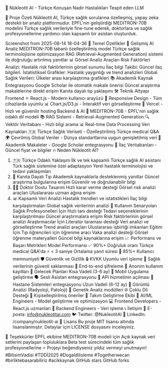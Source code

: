 🧬 Nükleotit AI - Türkçe Konuşan Nadir Hastalıkları Tespit eden LLM


🌟 Proje Özeti
Nükleotit AI, Türkçe sağlık sorularına özelleşmiş, yapay zeka destekli bir analiz platformudur. EPFL'nin geliştirdiği MEDITRON-70B modelini Türkçe sağlık verileriyle fine-tune ederek, doktorlara ve sağlık profesyonellerine yardımcı olan kapsamlı bir asistan oluşturduk.

Screenshot from 2025-08-14 18-04-36
🎯 Temel Özellikler
🤖 Gelişmiş AI Analiz
MEDITRON-70B tabanlı özelleştirilmiş model
Türkçe sağlık terminolojisine optimizasyon
RAG (Retrieval-Augmented Generation) sistemi ile doğruluğu artırılmış yanıtlar
📊 Görsel Analiz Araçları
Risk Faktörleri Analizi: Hastalık risk faktörlerinin görsel sunumu
İlaç bilgi Takibi: Güncel ilaç bilgileri.
İstatistiksel Grafikler: Hastalık yaygınlığı ve trend analizleri
Global Sağlık Verileri: Ülkeler arası karşılaştırma grafikleri
📚 Akademik Kaynak Entegrasyonu
Google Scholar ile otomatik makale önerisi
Güncel araştırma makalelerine direkt erişim
Kanıta dayalı tıp yaklaşımı
🛠️ Teknik Altyapı
Frontend
⚛️ React.js - Modern kullanıcı arayüzü
🎨 Responsive Design - Tüm cihazlarda uyumlu
📊 Chart.js/D3.js - İnteraktif veri görselleştirme
🚀 Vercel - Hızlı ve güvenilir hosting
Backend & AI
🧠 MEDITRON-70B - EPFL'nin sağlık odaklı dil modeli
📚 RAG Sistemi - Retrieval-Augmented Generation
🔍 Vektör Veritabanı - Hızlı bilgi arama
📊 Real-time Data Processing
Veri Kaynakları
🇹🇷 Türkçe Sağlık Veriseti - Özelleştirilmiş Türkçe medical Q&A
🌍 Çevrilmiş Global Veriler - Dünya standartlarına uygun genişletilmiş veri
📖 Akademik Makaleler - Google Scholar entegrasyonu
💊 İlaç Veritabanları - Güncel fiyat ve bilgiler
🔥 Neden Nükleotit AI?
1. 🇹🇷 Türkçe Odaklı Yaklaşım
İlk ve tek kapsamlı Türkçe sağlık AI asistanı
Türk sağlık sistemine özel adaptasyon
Yerel hastalık terminolojisi ve tedavi yaklaşımları
2. 🎯 Kanıta Dayalı Tıp
Akademik kaynaklarla desteklenmiş yanıtlar
Güncel araştırma bulgularına erişim
Güvenilir ve doğrulanabilir bilgi
3. 👨‍⚕️ Doktor Dostu Tasarım
Hızlı karar verme desteği
Görsel risk analizi araçları
Uluslararası uzman ağına erişim
4. 📊 Kapsamlı Veri Analizi
Hastalık trendleri ve istatistikleri
İlaç bilgi karşılaştırmaları
Global sağlık verilerinin analizi
🚀 Kullanım Senaryoları
Sağlık Profesyonelleri İçin
Hızlı tanı desteği
Tedavi seçeneklerinin karşılaştırılması
Güncel araştırmalara erişim
Risk faktörlerinin görsel analizi
Araştırmacılar İçin
Literatür taraması desteği
Veri analizi ve görselleştirme
Trend analizi araçları
Uluslararası işbirliği imkanları
Eğitim İçin
Tıp öğrencileri için öğrenme aracı
Vaka analizi desteği
Görsel öğrenme materyalleri
Güncel bilgi kaynaklarına erişim
📈 Performans ve Başarı Metrikleri
Model Performansı
✅ 90%+ Doğruluk oranı Türkçe medical Q&A'da
⚡ < 3 saniye Ortalama yanıt süresi
🎯 85%+ Kullanıcı memnuniyeti
🛡️ Güvenlik ve Gizlilik
🔒 KVKK Uyumlu veri işleme
🏥 Sağlık verilerinin güvenli saklanması
🔐 End-to-end şifreleme
📝 Anonim kullanım kayıtları
🔮 Gelecek Planları
Kısa Vadeli (3-6 ay)
📱 Mobil Uygulama geliştirme
🗣️ Sesli Asistan entegrasyonu
🔧 API hizmetinin açılması
🏥 Hastane Sistemleri entegrasyonu
Uzun Vadeli (6-12 ay)
🤖 Görüntü Analizi (Radyoloji, Patoloji)
🧬 Genetik Analiz modülleri
🌐 Çoklu Dil Desteği
🎯 Kişiselleştirilmiş öneriler
👥 Takım
Geliştirme Ekibi
🧠 AI/ML Engineers - Model geliştirme ve optimizasyon
💻 Frontend Developers - React.js uzmanları
🔧 Backend Engineers - Veri işleme
📞 İletişim
📧 E-posta: info@nukleotitai.com
🐦 Twitter: @NukleotitAI
💼 LinkedIn: /company/nukleotit-ai
📄 Lisans
Bu proje MIT lisansı altında lisanslanmıştır. Detaylar için LICENSE dosyasını inceleyiniz.

🙏 Teşekkürler
EPFL ekibine MEDITRON-70B modeli için
Açık kaynak veri setlerini paylaşan topluluklara
Beta test sürecindeki tüm sağlık profesyonellerine
⭐ Projeyi beğendiyseniz yıldız vermeyi unutmayın! #BilisimVadisi #TDDİ2025 #Dogaldilisleme #Togetherwecan #birliktebasarabiliriz #acikkaynak GitHub stars GitHub forks
